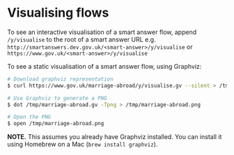 # Visualising flows

To see an interactive visualisation of a smart answer flow, append `/y/visualise` to the root of a smart answer URL e.g. `http://smartanswers.dev.gov.uk/<smart-answer>/y/visualise` or `https://www.gov.uk/<smart-answer>/y/visualise`

To see a static visualisation of a smart answer flow, using Graphviz:

```bash
# Download graphviz representation
$ curl https://www.gov.uk/marriage-abroad/y/visualise.gv --silent > /tmp/marriage-abroad.gv

# Use Graphviz to generate a PNG
$ dot /tmp/marriage-abroad.gv -Tpng > /tmp/marriage-abroad.png

# Open the PNG
$ open /tmp/marriage-abroad.png
```

__NOTE.__ This assumes you already have Graphviz installed. You can install it using Homebrew on a Mac (`brew install graphviz`).
